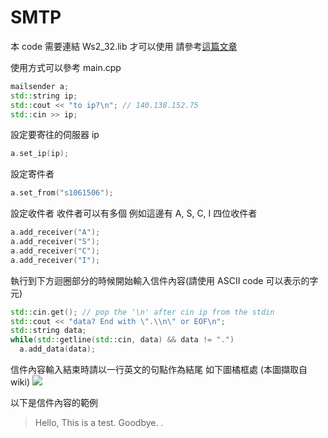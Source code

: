 # SMTP
本 code 需要連結 Ws2_32.lib 才可以使用
請參考[這篇文章](https://xyz.cinc.biz/2014/02/c-socket-server-client.html)

使用方式可以參考 main.cpp
```cpp
mailsender a;
std::string ip;
std::cout << "to ip?\n"; // 140.138.152.75
std::cin >> ip;
```
設定要寄往的伺服器 ip
```cpp
a.set_ip(ip);
```
設定寄件者
```cpp
a.set_from("s1061506");
```
設定收件者
收件者可以有多個
例如這邊有 A, S, C, I 四位收件者
```cpp
a.add_receiver("A");
a.add_receiver("S");
a.add_receiver("C");
a.add_receiver("I");
```
執行到下方迴圈部分的時候開始輸入信件內容(請使用 ASCII code 可以表示的字元)

```cpp
std::cin.get(); // pop the '\n' after cin ip from the stdin
std::cout << "data? End with \".\\n\" or EOF\n";
std::string data;
while(std::getline(std::cin, data) && data != ".")
  a.add_data(data);
```
信件內容輸入結束時請以一行英文的句點作為結尾
如下圖橘框處 (本圖擷取自 wiki)
![](https://i.imgur.com/12iLXbO.png)

以下是信件內容的範例

> Hello,
> This is a test.
> Goodbye.
> .
> 

